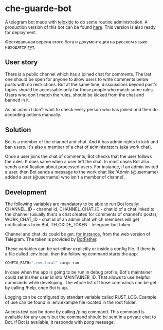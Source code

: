 # che-guarde-bot

A telegram bot made with [teloxide](https://docs.rs/teloxide/latest/teloxide/) to do some routine administration. A production version of this bot can be found [here](https://github.com/Insomnia-IT/che-guarde-bot). This version is also ready for deployment.

Фестивальная версия этого бота и документация на русском языке находятся [тут](https://github.com/Insomnia-IT/che-guarde-bot).

## User story
There is a public channel which has a joined chat for comments. The last one should be open for anyone to allow users to write comments below posts with no restrictions. But at the same time, disscussions beyond post's topics should be accessable only for those people who match some rules. Users who don't match the rules, should be kicked from the chat and banned in it.

As an admin I don't want to check every person who has joined and then do according actions manually.

## Solution
Bot is a member of the channel and chat. And it has admin rights to kick and ban users. It's also a member of a chat of administrators (aka work chat). 

Once a user joins the chat of comments, Bot checks that the user follows the rules. It does same when a user left the chat. In most cases Bot also sends a notification about processed users. For instance, if an admin invited a user, then Bot sends a message to the work chat like 'Admin (@username) added a user (@username) who isn't a member of channel'.

## Development
The following variables are mandatory to be able to run Bot locally:
CHANNEL_ID - channel id,
CHANNEL_CHAT_ID - chat id of a chat linked to the channel (usually this's a chat created for comments of channel's posts),
WORK_CHAT_ID - chat id of an admin chat which members will get notifications from Bot,
TELOXIDE_TOKEN - telegram-bot token. 

Channel and chat ids could be get, [for instance](https://stackoverflow.com/questions/72640703/telegram-how-to-find-group-chat-id), from the web version of Telegram. The token is provided by [BotFather](https://telegram.me/BotFather).

These variables can be set either explicitly or inside a config file. If there is a file called .env.local, then the following command starts the app:
```rust
CONFIG_PATH=".env.local" cargo run
```
In case when the app is going to be run in debug profile, Bot's maintainer could set his/her user id into MAINTAINER_ID. That allows to use helpfull commands while developing. The whole list of those commands can be get by calling /help, once Bot is up.

Logging can be configured by standart variable called RUST_LOG. Example of use can be found in .env.example file located in the root folder.

Access test can be done by calling /ping command. This command is available for any users but the command should be sent in a private chat to Bot. If Bot is available, it responds with *pong* message.
